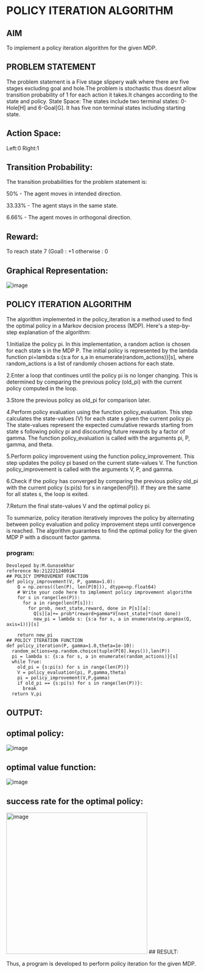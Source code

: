 # POLICY ITERATION ALGORITHM

## AIM
To implement a policy iteration algorithm for the given MDP.

## PROBLEM STATEMENT
The problem statement is a Five stage slippery walk where there are five stages excluding goal and hole.The problem is stochastic thus doesnt allow transition probability of 1 for each action it takes.It changes according to the state and policy.
State Space:
The states include two terminal states: 0-Hole[H] and 6-Goal[G]. It has five non terminal states including starting state.

## Action Space:
Left:0
Right:1

## Transition Probability:
The transition probabilities for the problem statement is:

50% - The agent moves in intended direction.

33.33% - The agent stays in the same state.

6.66% - The agent moves in orthogonal direction.

## Reward:
To reach state 7 (Goal) : +1 otherwise : 0

## Graphical Representation:
![image](https://github.com/gunasekhar159/policy-iteration-algorithm/assets/95043391/ed7b393d-5551-45ba-8811-35f6d961d170)


## POLICY ITERATION ALGORITHM
The algorithm implemented in the policy_iteration is a method used to find the optimal policy in a Markov decision process (MDP). Here's a step-by-step explanation of the algorithm:

1.Initialize the policy pi. In this implementation, a random action is chosen for each state s in the MDP P. The initial policy is represented by the lambda function pi=lambda s:{s:a for s,a in enumerate(random_actions)}[s], where random_actions is a list of randomly chosen actions for each state.

2.Enter a loop that continues until the policy pi is no longer changing. This is determined by comparing the previous policy (old_pi) with the current policy computed in the loop.

3.Store the previous policy as old_pi for comparison later.

4.Perform policy evaluation using the function policy_evaluation. This step calculates the state-values (V) for each state s given the current policy pi. The state-values represent the expected cumulative rewards starting from state s following policy pi and discounting future rewards by a factor of gamma. The function policy_evaluation is called with the arguments pi, P, gamma, and theta.

5.Perform policy improvement using the function policy_improvement. This step updates the policy pi based on the current state-values V. The function policy_improvement is called with the arguments V, P, and gamma.

6.Check if the policy has converged by comparing the previous policy old_pi with the current policy {s:pi(s) for s in range(len(P))}. If they are the same for all states s, the loop is exited.

7.Return the final state-values V and the optimal policy pi.

To summarize, policy iteration iteratively improves the policy by alternating between policy evaluation and policy improvement steps until convergence is reached. The algorithm guarantees to find the optimal policy for the given MDP P with a discount factor gamma.
### program:
```
Devoleped by:M.Gunasekhar
reference No:212221240014
## POLICY IMPROVEMENT FUNCTION
def policy_improvement(V, P, gamma=1.0):
    Q = np.zeros((len(P), len(P[0])), dtype=np.float64)
    # Write your code here to implement policy improvement algorithm
    for s in range(len(P)):
      for a in range(len(P[s])):
        for prob, next_state,reward, done in P[s][a]:
          Q[s][a]+= prob*(reward+gamma*V[next_state]*(not done))
          new_pi = lambda s: {s:a for s, a in enumerate(np.argmax(Q, axis=1))}[s]

    return new_pi
## POLICY ITERATION FUNCTION
def policy_iteration(P, gamma=1.0,theta=1e-10):
  random_actions=np.random.choice(tuple(P[0].keys()),len(P))
  pi = lambda s: {s:a for s, a in enumerate(random_actions)}[s]
  while True:
    old_pi = {s:pi(s) for s in range(len(P))}
    V = policy_evaluation(pi, P,gamma,theta)
    pi = policy_improvement(V,P,gamma)
    if old_pi == {s:pi(s) for s in range(len(P))}:
      break
  return V,pi
```
## OUTPUT:
## optimal policy:
![image](https://github.com/gunasekhar159/policy-iteration-algorithm/assets/95043391/77c539f6-453e-47da-82e2-1558db11f2fb)
## optimal value function:
![image](https://github.com/gunasekhar159/policy-iteration-algorithm/assets/95043391/5c1dacfb-9626-424b-a68c-dbf6c1847fd9)

## success rate for the optimal policy:
<img width="370" alt="image" src="https://github.com/gunasekhar159/policy-iteration-algorithm/assets/95043391/229c8272-971c-430a-85ba-6820eacf877f">
## RESULT:

Thus, a program is developed to perform policy iteration for the given MDP.
